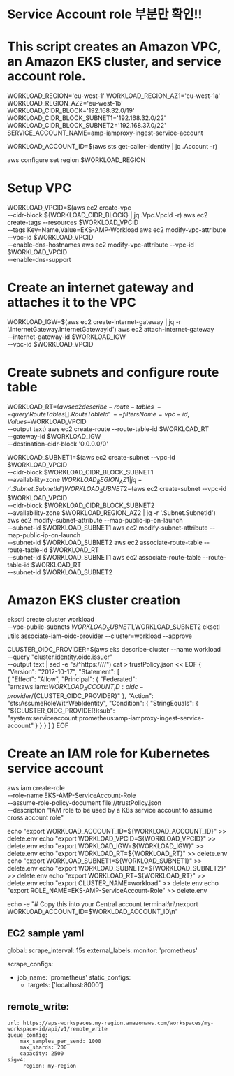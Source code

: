 # Service Account role 부분만 확인!!

# This script creates an Amazon VPC, an Amazon EKS cluster, and service account role.

WORKLOAD_REGION='eu-west-1'
WORKLOAD_REGION_AZ1='eu-west-1a'
WORKLOAD_REGION_AZ2='eu-west-1b'
WORKLOAD_CIDR_BLOCK='192.168.32.0/19'
WORKLOAD_CIDR_BLOCK_SUBNET1='192.168.32.0/22'
WORKLOAD_CIDR_BLOCK_SUBNET2='192.168.37.0/22'
SERVICE_ACCOUNT_NAME=amp-iamproxy-ingest-service-account

WORKLOAD_ACCOUNT_ID=$(aws sts get-caller-identity | jq .Account -r)

aws configure set region $WORKLOAD_REGION

# Setup VPC
WORKLOAD_VPCID=$(aws ec2 create-vpc \
  --cidr-block ${WORKLOAD_CIDR_BLOCK} | jq .Vpc.VpcId -r)
aws ec2 create-tags --resources $WORKLOAD_VPCID \
  --tags Key=Name,Value=EKS-AMP-Workload
aws ec2 modify-vpc-attribute --vpc-id $WORKLOAD_VPCID \
  --enable-dns-hostnames
aws ec2 modify-vpc-attribute --vpc-id $WORKLOAD_VPCID \
  --enable-dns-support

# Create an internet gateway and attaches it to the VPC
WORKLOAD_IGW=$(aws ec2 create-internet-gateway | jq -r '.InternetGateway.InternetGatewayId')
aws ec2 attach-internet-gateway \
    --internet-gateway-id $WORKLOAD_IGW \
    --vpc-id $WORKLOAD_VPCID

# Create subnets and configure route table
WORKLOAD_RT=$(aws ec2 describe-route-tables \
    --query 'RouteTables[].RouteTableId' \
    --filters Name=vpc-id,Values=$WORKLOAD_VPCID \
    --output text)
aws ec2 create-route --route-table-id $WORKLOAD_RT \
    --gateway-id $WORKLOAD_IGW \
    --destination-cidr-block '0.0.0.0/0'
    
WORKLOAD_SUBNET1=$(aws ec2 create-subnet --vpc-id $WORKLOAD_VPCID \
    --cidr-block $WORKLOAD_CIDR_BLOCK_SUBNET1 \
    --availability-zone $WORKLOAD_REGION_AZ1 | jq -r '.Subnet.SubnetId')
WORKLOAD_SUBNET2=$(aws ec2 create-subnet --vpc-id $WORKLOAD_VPCID \
    --cidr-block $WORKLOAD_CIDR_BLOCK_SUBNET2 \
    --availability-zone $WORKLOAD_REGION_AZ2 | jq -r '.Subnet.SubnetId')
aws ec2 modify-subnet-attribute --map-public-ip-on-launch \
    --subnet-id $WORKLOAD_SUBNET1
aws ec2 modify-subnet-attribute --map-public-ip-on-launch \
    --subnet-id $WORKLOAD_SUBNET2
aws ec2 associate-route-table --route-table-id $WORKLOAD_RT \
    --subnet-id $WORKLOAD_SUBNET1
aws ec2 associate-route-table --route-table-id $WORKLOAD_RT \
    --subnet-id $WORKLOAD_SUBNET2

# Amazon EKS cluster creation
eksctl create cluster workload \
  --vpc-public-subnets $WORKLOAD_SUBNET1,$WORKLOAD_SUBNET2
eksctl utils associate-iam-oidc-provider --cluster=workload --approve


CLUSTER_OIDC_PROVIDER=$(aws eks describe-cluster --name workload \
  --query "cluster.identity.oidc.issuer" \
  --output text | sed -e "s/^https:\/\///")
cat > trustPolicy.json << EOF
{
  "Version": "2012-10-17",
  "Statement": [    
    {
      "Effect": "Allow",
      "Principal": {
        "Federated": "arn:aws:iam::${WORKLOAD_ACCOUNT_ID}:oidc-provider/${CLUSTER_OIDC_PROVIDER}"
      },
      "Action": "sts:AssumeRoleWithWebIdentity",
      "Condition": {
        "StringEquals": {
        "${CLUSTER_OIDC_PROVIDER}:sub": "system:serviceaccount:prometheus:amp-iamproxy-ingest-service-account"
        }
      }
    }
  ]
}
EOF

# Create an IAM role for Kubernetes service account
aws iam create-role \
    --role-name EKS-AMP-ServiceAccount-Role \
    --assume-role-policy-document file://trustPolicy.json \
    --description "IAM role to be used by a K8s service account to assume cross account role"


echo "export WORKLOAD_ACCOUNT_ID=${WORKLOAD_ACCOUNT_ID}" >> delete.env
echo "export WORKLOAD_VPCID=${WORKLOAD_VPCID}" >> delete.env
echo "export WORKLOAD_IGW=${WORKLOAD_IGW}" >> delete.env
echo "export WORKLOAD_RT=${WORKLOAD_RT}" >> delete.env
echo "export WORKLOAD_SUBNET1=${WORKLOAD_SUBNET1}" >> delete.env
echo "export WORKLOAD_SUBNET2=${WORKLOAD_SUBNET2}" >> delete.env
echo "export WORKLOAD_RT=${WORKLOAD_RT}" >> delete.env
echo "export CLUSTER_NAME=workload" >> delete.env
echo "export ROLE_NAME=EKS-AMP-ServiceAccount-Role" >> delete.env

echo -e "# Copy this into your Central account terminal:\n\nexport WORKLOAD_ACCOUNT_ID=$WORKLOAD_ACCOUNT_ID\n"



## EC2 sample yaml
global:
  scrape_interval: 15s
  external_labels:
    monitor: 'prometheus'

scrape_configs:
  - job_name: 'prometheus'
    static_configs:
      - targets: ['localhost:8000']

remote_write:
  -
    url: https://aps-workspaces.my-region.amazonaws.com/workspaces/my-workspace-id/api/v1/remote_write
    queue_config:
        max_samples_per_send: 1000
        max_shards: 200
        capacity: 2500
    sigv4:
         region: my-region